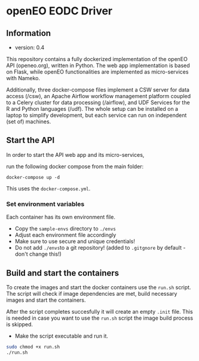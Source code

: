 # openEO EODC Driver

## Information

- version: 0.4

This repository contains a fully dockerized implementation of the openEO API (openeo.org), written in Python. The web app implementation is based on Flask, while openEO functionalities are implemented as micro-services with Nameko.

Additionally, three docker-compose files implement a CSW server for data access (/csw), an Apache Airflow workflow management platform coupled to a Celery cluster for data processing (/airflow), and UDF Services for the R and Python languages (/udf). The whole setup can be installed on a laptop to simplify development, but each service can run on independent (set of) machines.

## Start the API

In order to start the API web app and its micro-services, 


run the following docker compose from the main folder:

```
docker-compose up -d
```

This uses the `docker-compose.yml`.

### Set environment variables

Each container has its own environment file.

- Copy the `sample-envs` directory to `./envs`
- Adjust each environment file accordingly
- Make sure to use secure and unique credentials!
- Do not add `./envs`to a git repository! (added to `.gitgnore` by default - don't change this!)


## Build and start the containers

To create the images and start the docker containers use the `run.sh` script.
The script will check if image dependencies are met, build necessary images and start the containers.

After the script completes succesfully it will create an empty `.init` file. This is needed in case
you want to use the `run.sh` script the image build process is skipped.

- Make the script executable and run it.

```bash
sudo chmod +x run.sh
./run.sh
```
